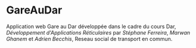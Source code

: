 GareAuDar
=========

Application web Gare au Dar développée dans le cadre du cours Dar, *Développement d'Applications Réticulaires*
par  *Stéphane Ferreira*, *Marwan Ghanem* et *Adrien Becchis*, Reseau social de transport en commun.

